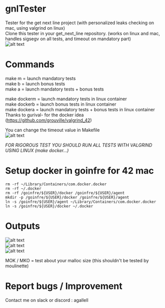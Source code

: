 # gnlTester
Tester for the get next line project (with personalized leaks checking on mac, using valgrind on linux)  
Clone this tester in your get_next_line repository. (works on linux and mac, handles sigsegv on all tests, and timeout on mandatory part)  
![alt text](https://i.imgur.com/uupv1UH.png)


# Commands
make m = launch mandatory tests  
make b = launch bonus tests  
make a = launch mandatory tests + bonus tests 

make dockerm = launch mandatory tests in linux container  
make dockerb = launch bonus tests in linux container  
make dockera = launch mandatory tests + bonus tests in linux container  
Thanks to gurival- for the docker idea (https://github.com/grouville/valgrind_42)  

You can change the timeout value in Makefile    
![alt text](https://i.imgur.com/jUimpaC.png)  

*FOR RIGOROUS TEST YOU SHOULD RUN ALL TESTS WITH VALGRIND USING LINUX (make docker...)*


# Setup docker in goinfre for 42 mac  
```
rm -rf ~/Library/Containers/com.docker.docker  
rm -rf ~/.docker  
rm -rf /goinfre/${USER}/docker /goinfre/${USER}/agent  
mkdir -p /goinfre/${USER}/docker /goinfre/${USER}/agent  
ln -s /goinfre/${USER}/agent ~/Library/Containers/com.docker.docker  
ln -s /goinfre/${USER}/docker ~/.docker  
```


# Outputs
![alt text](https://i.imgur.com/u4Li6AM.png)  
![alt text](https://i.imgur.com/KL3mc4F.png)  
![alt text](https://i.imgur.com/0AQa9eG.png)  

MOK / MKO = test about your malloc size (this shouldn't be tested by moulinette)  


# Report bugs / Improvement
Contact me on slack or discord : agallell
